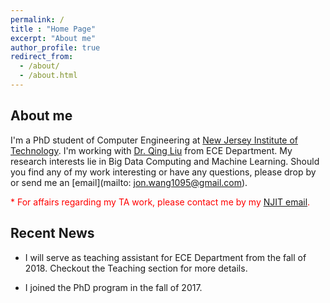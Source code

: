```yaml
---
permalink: /
title : "Home Page"
excerpt: "About me"
author_profile: true
redirect_from: 
  - /about/
  - /about.html
---
```


About me
--------

I'm a PhD student of Computer Engineering at [New Jersey Institute of Technology](https://www.njit.edu/). I'm working with [Dr. Qing Liu](https://web.njit.edu/~qliu/) from ECE Department. My research interests lie in Big Data Computing and Machine Learning. Should you find any of my work interesting or have any questions, please drop by or send me an [email](mailto: jon.wang1095@gmail.com).

<font color="red"> * For affairs regarding my TA work, please contact me by my <a href="mailto:jw447@njit.edu" target="_top">NJIT email</a>.</font>


Recent News
-----------

* I will serve as teaching assistant for ECE Department from the fall of 2018. Checkout the Teaching section for more details.

* I joined the PhD program in the fall of 2017.
